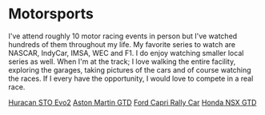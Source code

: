 # Motorsports

I've attend roughly 10 motor racing events in person but I've watched hundreds of them throughout my life. My favorite series to watch are NASCAR, IndyCar, IMSA, WEC and F1. I do enjoy watching smaller local series as well. When I'm at the track; I love walking the entire facility, exploring the garages, taking pictures of the cars and of course watching the races. If I every have the opportunity, I would love to compete in a real race.

[Huracan STO Evo2](.assets/images/hobbies/IMG_1025.jpg)
[Aston Martin GTD](.assets/images/hobbies/Aston_Indy.png)
[Ford Capri Rally Car](.assets/images/hobbies/IMG_1966.jpg)
[Honda NSX GTD](.assets/images/hobbies/IMG_1028.jpg)
